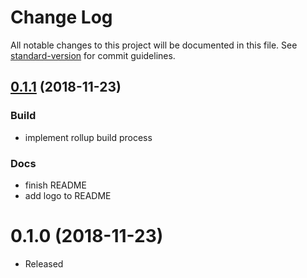 # Change Log

All notable changes to this project will be documented in this file. See [standard-version](https://github.com/conventional-changelog/standard-version) for commit guidelines.

<a name="0.1.1"></a>
## [0.1.1](https://github.com/hammy2899/ov/compare/v0.1.0...v0.1.1) (2018-11-23)

### Build

* implement rollup build process

### Docs

* finish README
* add logo to README

<a name="0.1.0"></a>
# 0.1.0 (2018-11-23)
- Released
